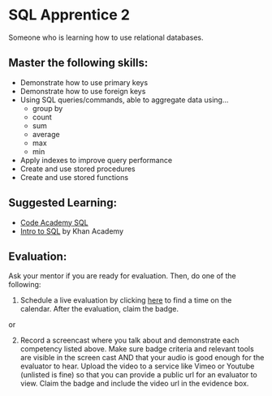 # SQL Apprentice 2

Someone who is learning how to use relational databases.

## Master the following skills:

* Demonstrate how to use primary keys
* Demonstrate how to use foreign keys
* Using SQL queries/commands, able to aggregate data using...
  * group by
  * count
  * sum
  * average
  * max
  * min
* Apply indexes to improve query performance
* Create and use stored procedures
* Create and use stored functions

## Suggested Learning:

* [Code Academy SQL](https://www.codecademy.com/learn/learn-sql)
* [Intro to SQL](https://www.khanacademy.org/computing/computer-programming/sql) by Khan Academy

## Evaluation:

Ask your mentor if you are ready for evaluation. Then, do one of the following:

1. Schedule a live evaluation by clicking [here](http://evals.codex.academy) to find a time on the calendar. After the evaluation, claim the badge.

or

2. Record a screencast where you talk about and demonstrate each competency listed above. Make sure badge criteria and relevant tools are visible in the screen cast AND that your audio is good enough for the evaluator to hear. Upload the video to a service like Vimeo or Youtube (unlisted is fine) so that you can provide a public url for an evaluator to view. Claim the badge and include the video url in the evidence box.
